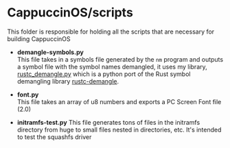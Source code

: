 # CappuccinOS/scripts
This folder is responsible for holding all the scripts that are necessary for building CappuccinOS

- **demangle-symbols.py**<br/>
    This file takes in a symbols file generated by the `nm` program and outputs a symbol file with the symbol names demangled, it uses my library, [rustc_demangle.py](https://github.com/juls0730/rustc_demangle.py) which is a python port of the Rust symbol demangling library [rustc-demangle](https://github.com/rust-lang/rustc-demangle).

- **font.py**<br/>
    This file takes an array of u8 numbers and exports a PC Screen Font file (2.0)

- **initramfs-test.py**
    This file generates tons of files in the initramfs directory from huge to small files nested in directories, etc. It's intended to test the squashfs driver
